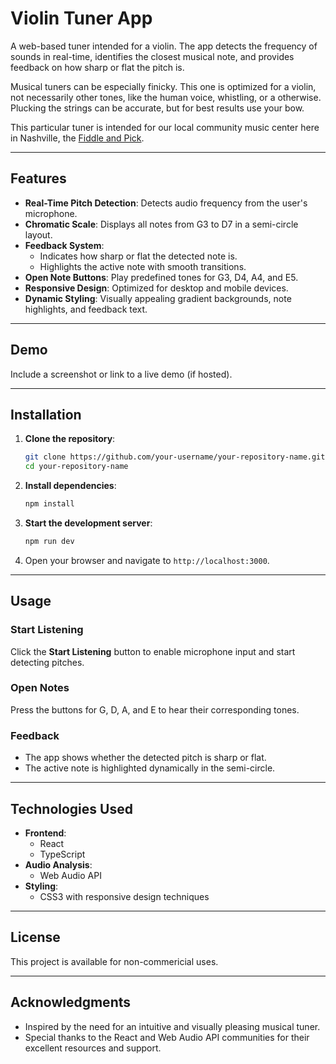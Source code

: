 # Violin Tuner App

A web-based tuner intended for a violin.  The app detects the frequency of sounds in real-time, identifies the closest musical note, and provides feedback on how sharp or flat the pitch is.

Musical tuners can be especially finicky. This one is optimized for a violin, not necessarily other tones, like the human voice, whistling, or a otherwise. Plucking the strings can be accurate, but for best results use your bow.

This particular tuner is intended for our local community music center here in Nashville, the [Fiddle and Pick](https://fiddleandpick.com/).

---

## Features

- **Real-Time Pitch Detection**: Detects audio frequency from the user's microphone.
- **Chromatic Scale**: Displays all notes from G3 to D7 in a semi-circle layout.
- **Feedback System**:
  - Indicates how sharp or flat the detected note is.
  - Highlights the active note with smooth transitions.
- **Open Note Buttons**: Play predefined tones for G3, D4, A4, and E5.
- **Responsive Design**: Optimized for desktop and mobile devices.
- **Dynamic Styling**: Visually appealing gradient backgrounds, note highlights, and feedback text.

---

## Demo

Include a screenshot or link to a live demo (if hosted).

---

## Installation

1. **Clone the repository**:
   ```bash
   git clone https://github.com/your-username/your-repository-name.git
   cd your-repository-name
   ```

2. **Install dependencies**:
   ```bash
   npm install
   ```

3. **Start the development server**:
   ```bash
   npm run dev
   ```

4. Open your browser and navigate to `http://localhost:3000`.

---

## Usage

### Start Listening
Click the **Start Listening** button to enable microphone input and start detecting pitches.

### Open Notes
Press the buttons for G, D, A, and E to hear their corresponding tones.

### Feedback
- The app shows whether the detected pitch is sharp or flat.
- The active note is highlighted dynamically in the semi-circle.

---

## Technologies Used

- **Frontend**:
  - React
  - TypeScript
- **Audio Analysis**:
  - Web Audio API
- **Styling**:
  - CSS3 with responsive design techniques

---

## License

This project is available for non-commericial uses.

---

## Acknowledgments

- Inspired by the need for an intuitive and visually pleasing musical tuner.
- Special thanks to the React and Web Audio API communities for their excellent resources and support.

